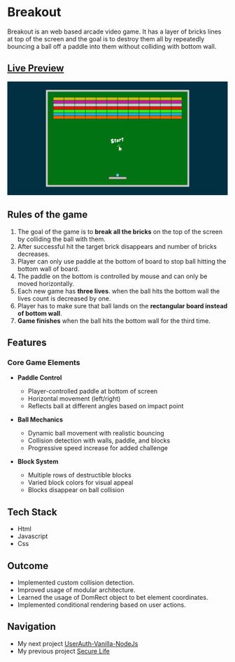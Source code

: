 # Breakout

Breakout is an web based arcade video game. It has a layer of bricks lines at top of the screen and  the goal is to destroy them all by repeatedly bouncing a ball off a paddle into them without colliding with bottom wall.

## [Live Preview](https://malihassandev.github.io/Break-Out-Game/)

![Breakout live Project demo picture](img/breakoutDemoImage.png)

## Rules of the game
1. The goal of the game is to **break all the bricks** on the top of the screen by colliding the ball with them.
2. After successful hit the target brick disappears and number of bricks decreases.
3. Player can only use paddle at the bottom of board to stop ball hitting the bottom wall of board.
3. The paddle on the bottom is controlled by mouse and can only be moved horizontally.
4. Each new game has **three lives**. when the ball hits the bottom wall  the lives count is decreased by one.
5. Player has to make sure that ball lands on the **rectangular board instead of bottom wall**.
6. **Game finishes** when the ball hits the bottom wall for the third time.

## Features

### Core Game Elements
- **Paddle Control**
  - Player-controlled paddle at bottom of screen
  - Horizontal movement (left/right)
  - Reflects ball at different angles based on impact point

- **Ball Mechanics**
  - Dynamic ball movement with realistic bouncing
  - Collision detection with walls, paddle, and blocks
  - Progressive speed increase for added challenge

- **Block System**
  - Multiple rows of destructible blocks
  - Varied block colors for visual appeal
  - Blocks disappear on ball collision


## Tech Stack
- Html 
- Javascript
- Css
## Outcome
- Implemented custom collision detection.
- Improved usage of modular architecture.
- Learned the usage of DomRect object to bet element coordinates.
- Implemented conditional rendering based on user actions.
## Navigation
- My next project [UserAuth-Vanilla-NodeJs](https://github.com/MAliHassanDev/UserAuth-Vanilla-NodeJs)
- My previous project [Secure Life](https://github.com/MAliHassanDev/Secure-Life)